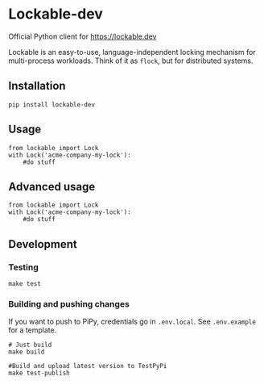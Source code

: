 # Lockable-dev
Official Python client for https://lockable.dev

Lockable is an easy-to-use, language-independent locking mechanism for multi-process workloads. Think of it as `flock`, but for distributed systems.


## Installation
```
pip install lockable-dev
```

## Usage
```
from lockable import Lock
with Lock('acme-company-my-lock'):
    #do stuff
```

## Advanced usage
```
from lockable import Lock
with Lock('acme-company-my-lock'):
    #do stuff
```

## Development

### Testing
```
make test
```

### Building and pushing changes
If you want to push to PiPy, credentials go in `.env.local`. See `.env.example` for a template.
```
# Just build
make build

#Build and upload latest version to TestPyPi
make test-publish
```
